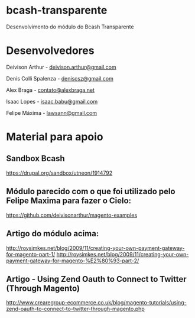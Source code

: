bcash-transparente
==================
Desenvolvimento do módulo do Bcash Transparente

Desenvolvedores
==================
Deivison Arthur  -  deivison.arthur@gmail.com

Denis Colli Spalenza  -  deniscsz@gmail.com

Alex Braga  -  contato@alexbraga.net

Isaac Lopes  -  isaac.babu@gmail.com

Felipe Máxima  -  lawsann@gmail.com


Material para apoio
==================


Sandbox Bcash
----------------------
https://drupal.org/sandbox/utneon/1914792


Módulo parecido com o que foi utilizado pelo Felipe Maxima para fazer o Cielo:
----------------------
https://github.com/deivisonarthur/magento-examples


Artigo do módulo acima:
----------------------
http://roysimkes.net/blog/2009/11/creating-your-own-payment-gateway-for-magento-part-1/
http://roysimkes.net/blog/2009/11/creating-your-own-payment-gateway-for-magento-%E2%80%93-part-2/


Artigo - Using Zend Oauth to Connect to Twitter (Through Magento)
----------------------
http://www.crearegroup-ecommerce.co.uk/blog/magento-tutorials/using-zend-oauth-to-connect-to-twitter-through-magento.php
